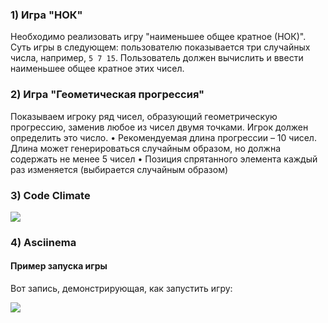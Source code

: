 ### 1) Игра "НОК"
Необходимо реализовать игру "наименьшее общее кратное (НОК)". Суть игры в следующем: пользователю показывается три случайных числа, например, `5 7 15`. Пользователь должен вычислить и ввести наименьшее общее кратное этих чисел.

### 2) Игра "Геометическая прогрессия"
Показываем игроку ряд чисел, образующий геометрическую прогрессию, заменив любое из чисел двумя точками. Игрок должен определить это число.
•	Рекомендуемая длина прогрессии – 10 чисел. Длина может генерироваться случайным образом, но должна содержать не менее 5 чисел
•	Позиция спрятанного элемента каждый раз изменяется (выбирается случайным образом)

### 3) Code Climate

<a href="https://codeclimate.com/github/darcysoul/bivt22sp-darcysoul/maintainability"><img src="https://api.codeclimate.com/v1/badges/1435dc3a4375b3fcc898/maintainability" /></a>

### 4) Asciinema

#### Пример запуска игры

Вот запись, демонстрирующая, как запустить игру:

<a href="https://asciinema.org/a/GYTNMMXDTQ9jaUUOzqeC3gKYw" target="_blank"><img src="https://asciinema.org/a/GYTNMMXDTQ9jaUUOzqeC3gKYw.svg" /></a>